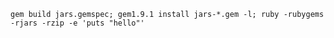 `gem build jars.gemspec; gem1.9.1 install jars-*.gem -l; ruby -rubygems -rjars -rzip -e 'puts "hello"'`
